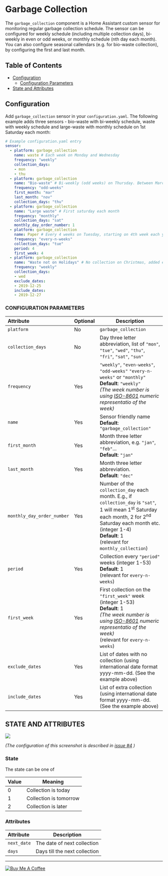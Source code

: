 # Garbage Collection

The `garbage_collection` component is a Home Assistant custom sensor for monitoring regular garbage collection schedule. The sensor can be configured for weekly schedule (including multiple collection days), bi-weekly in even or odd weeks, or monthly schedule (nth day each month). You can also configure seasonal callendars (e.g. for bio-waste collection), by configuring the first and last month. 

## Table of Contents
* [Configuration](#configuration)
  + [Configuration Parameters](#configuration-parameters)
* [State and Attributes](#state-and-attributes)

## Configuration
Add `garbage_collection` sensor in your `configuration.yaml`. The following example adds three sensors - bio-waste with bi-weekly schedule, waste with weekly schedule and large-waste with monthly schedule on 1st Saturday each month:
```yaml
# Example configuration.yaml entry
sensor:
  - platform: garbage_collection
    name: waste # Each week on Monday and Wednesday
    frequency: "weekly"
    collection_days:
    - mon
    - thu
  - platform: garbage_collection
    name: "Bio-waste" # Bi-weekly (odd weeks) on Thursday. Between March and November
    frequency: "odd-weeks"
    first_month: "mar"
    last_month: "nov"
    collection_days: "thu"
  - platform: garbage_collection
    name: "Large waste" # First saturday each month
    frequency: "monthly"
    collection_days: "sat"
    monthly_day_order_number: 1
  - platform: garbage_collection
    name: Paper # Every 4 weeks on Tuesday, starting on 4th week each year
    frequency: "every-n-weeks"
    collection_days: "tue"
    period: 4
    first_week: 4
  - platform: garbage_collection
    name: "Waste not on Holidays" # No collection on Christmas, added extra collection on the 27th
    frequency: "weekly"
    collection_days:
    - wed
    exclude_dates:
    - 2019-12-25
    include_dates:
    - 2019-12-27
```

### CONFIGURATION PARAMETERS
|Attribute |Optional|Description
|:----------|----------|------------
|`platform` | No |`garbage_collection`
|`collection_days` | No |Day three letter abbreviation, list of `"mon"`, `"tue"`, `"wed"`, `"thu"`, `"fri"`, `"sat"`, `"sun"`
|`frequency` | Yes |`"weekly"`, `"even-weeks"`, `"odd-weeks"` `"every-n-weeks"` or `"monthly"`<br/>**Default**: `"weekly"`<br/>*(The week number is using [ISO-8601](https://en.wikipedia.org/wiki/ISO_8601#Week_dates) numeric representatio of the week)*
|`name` | Yes |Sensor friendly name<br/>**Default**: `"garbage_collection"`
|`first_month` | Yes |Month three letter abbreviation, e.g. `"jan"`, `"feb"`...<br/>**Default**: `"jan"`
|`last_month` | Yes |Month three letter abbreviation.<br/>**Default**: `"dec"`
|`monthly_day_order_number` | Yes |Number of the `collection_day` each month. E.g., if `collection_day` is `"sat"`, 1 will mean 1<sup>st</sup> Saturday each month, 2 for 2<sup>nd</sup> Saturday each month etc. (integer 1-4)<br/>**Default**: 1<br/>(relevant for `monthly_collection`)
|`period` | Yes |Collection every `"period"` weeks (integer 1-53)<br/>**Default**: 1<br/>(relevant for `every-n-weeks`)
|`first_week` | Yes |First collection on the `"first_week"` week (integer 1-53)<br/>**Default**: 1<br/>*(The week number is using [ISO-8601](https://en.wikipedia.org/wiki/ISO_8601#Week_dates) numeric representatio of the week)*<br/>(relevant for `every-n-weeks`)
| `exclude_dates` | Yes | List of dates with no collection (using international date format yyyy-mm-dd. (See the example above)
| `include_dates` | Yes | List of extra collection (using international date format yyyy-mm-dd. (See the example above)

## STATE AND ATTRIBUTES
<img src="https://github.com/bruxy70/Garbage-Collection/blob/master/images/sensor.png">

*(The configuration of this screenshot is described in [issue #4](https://github.com/bruxy70/Garbage-Collection/issues/4) )* 

### State
The state can be one of

| Value | Meaning
|:------|---------
| 0 | Collection is today
| 1 | Collection is tomorrow
| 2 | Collection is later 

### Attributes
| Attribute | Description
|:----------|------------
| `next_date` | The date of next collection
| `days` | Days till the next collection

---
<a href="https://www.buymeacoffee.com/3nXx0bJDP" target="_blank"><img src="https://www.buymeacoffee.com/assets/img/custom_images/white_img.png" alt="Buy Me A Coffee" style="height: auto !important;width: auto !important;" ></a>
